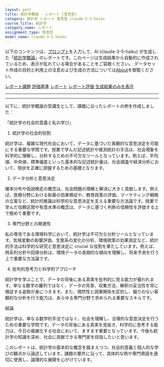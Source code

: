 ```yaml
---
layout: post
title: 統計学概論 - レポート (意見型)
category: 統計学 レポート 意見型 claude-3-5-haiku
course_title: 統計学
category_name: レポート
assignment_type: 意見型
model_name: claude-3-5-haiku
---
```


以下のコンテンツは、[プロンプト](http://127.0.0.1:8000/generated/統計学/claude-3-5-haiku/prompt_レポート-意見型.md)を入力して、AI (claude-3-5-haiku) が生成した「[統計学概論](/contents/統計学/)」のレポートです。このページは生成結果から自動的に作成されているため、表示が乱れている場合があることをご容赦ください。
データセット作成の目的と利用上の注意および生成の方法については[About](/About)を御覧ください。

[レポート課題](../レポート課題-意見型)
[評価基準](../評価基準-意見型)
[レポート](../レポート-意見型)
[レポート評価](../レポート評価-意見型)
[生成結果のみを表示](http://127.0.0.1:8000/generated/統計学/claude-3-5-haiku/レポート-意見型.md)
  

***
***
  
以下に、統計学概論の受講生として、課題に沿ったレポートの例を作成しました：

「統計学の社会的意義と私の学び」

1. 統計学の社会的役割

統計学は、複雑な現代社会において、データに基づいた客観的な意思決定を可能にする重要な学問です。授業で学んだ記述統計や推測統計の手法は、社会現象を科学的に理解し、分析するための不可欠なツールとなっています。例えば、平均値、中央値、標準偏差といった基本的な記述統計量は、社会調査や経済分析において、現状を正確に把握するための基礎となります。

2. データ分析と意思決定

確率分布や仮説検定の概念は、社会問題の理解と解決に大きく貢献します。例えば、医療分野における新薬の効果検証や、教育政策の評価、マーケティング戦略の立案など、統計的推論は科学的な意思決定を支える重要な方法論です。授業で学んだ信頼区間や有意水準の概念は、データに基づく判断の信頼性を評価する上で極めて重要です。

3. 専門分野との関連性

私の専攻である環境科学において、統計学は不可欠な分析ツールとなっています。気候変動の影響評価、生態系の変化の分析、環境政策の効果測定など、統計的手法は科学的な研究と意思決定に crucial な役割を果たしています。例えば、時系列分析や回帰分析は、環境データの長期的な傾向を理解し、将来予測を行う上で重要な方法論です。

4. 批判的思考力と科学的アプローチ

統計学を学ぶことで、データの背後にある真実を批判的に見る能力が養われます。単なる数字の羅列ではなく、データの背景、収集方法、解釈の妥当性を常に検証する姿勢が身につきます。また、偶然性と因果関係を区別し、偏りのない客観的な分析を行う能力は、あらゆる専門分野で求められる重要なスキルです。

結論

統計学は、単なる数学的手法ではなく、社会を理解し、合理的な意思決定を行うための重要な学問です。データの背後にある真実を見抜き、科学的に思考する能力は、今日の複雑化する社会において、ますます重要となっています。今後も統計学の知識を深め、社会に貢献できる専門家を目指したいと思います。

このレポートは、統計学の基本的な概念を踏まえつつ、社会的意義と個人的な学びの観点から論述しています。課題の要件に沿って、具体的な例や専門用語を適切に使用し、論理的な展開を心がけています。
